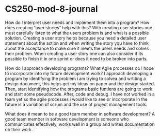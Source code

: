 # CS250-mod-8-journal
How do I interpret user needs and implement them into a program? How does creating “user stories” help with this?
   With creating user stories one must carefully listen to what the users problem is and what is a possible solution.
   Creating a user story helps because you need a detailed user statement about the action and when writing the story you have to think 
   about the acceptance to make sure it meets the users needs and solves their problem. When creating a user story one can also consider if
   its possible to finish it in one sprint or does it need to be broken into parts.

How do I approach developing programs? What Agile processes do I hope to incorporate into my future development work?
   I approach developing a program by identifying the problem i am trying to solvea and wrtiting a design document, this helps get my ideas 
   on paper and the design started. Then, start identifying how the programs basic funtions are going to work and start some pseudocode. After,
   code and debug. I have not worked in a team yet so the agile processes i would like to see or incorporate in the future is a variation of scrum 
   and the use of project management tools.
   

What does it mean to be a good team member in software development?
  A good team member in software development is someone who communicates effectively, works well in a group and writes documentation on their work.
